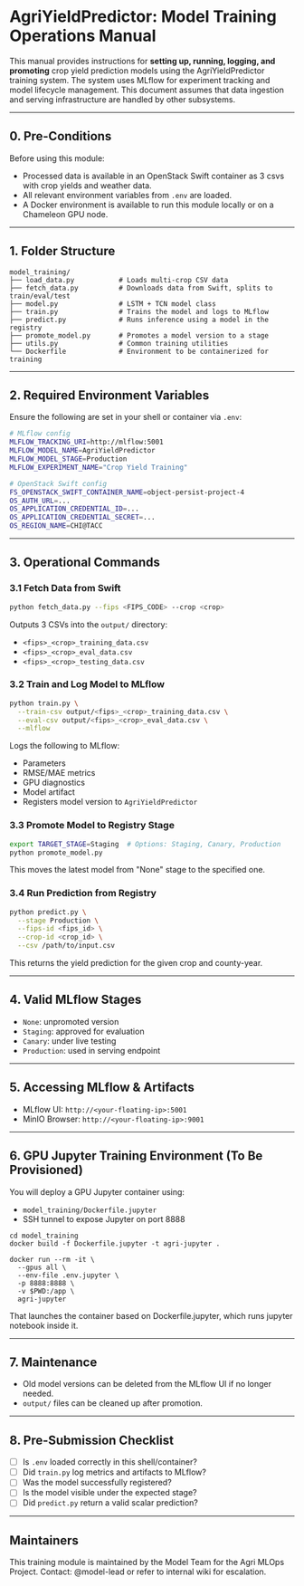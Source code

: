 # AgriYieldPredictor: Model Training Operations Manual

This manual provides instructions for **setting up, running, logging, and promoting** crop yield prediction models using the AgriYieldPredictor training system. The system uses MLflow for experiment tracking and model lifecycle management. This document assumes that data ingestion and serving infrastructure are handled by other subsystems.

---

## 0. Pre-Conditions

Before using this module:

* Processed data is available in an OpenStack Swift container as 3 csvs with crop yields and weather data.
* All relevant environment variables from `.env` are loaded.
* A Docker environment is available to run this module locally or on a Chameleon GPU node.

---

## 1. Folder Structure

```
model_training/
├── load_data.py           # Loads multi-crop CSV data
├── fetch_data.py          # Downloads data from Swift, splits to train/eval/test
├── model.py               # LSTM + TCN model class
├── train.py               # Trains the model and logs to MLflow
├── predict.py             # Runs inference using a model in the registry
├── promote_model.py       # Promotes a model version to a stage
├── utils.py               # Common training utilities
└── Dockerfile             # Environment to be containerized for training
```

---

## 2. Required Environment Variables

Ensure the following are set in your shell or container via `.env`:

```bash
# MLflow config
MLFLOW_TRACKING_URI=http://mlflow:5001
MLFLOW_MODEL_NAME=AgriYieldPredictor
MLFLOW_MODEL_STAGE=Production
MLFLOW_EXPERIMENT_NAME="Crop Yield Training"

# OpenStack Swift config
FS_OPENSTACK_SWIFT_CONTAINER_NAME=object-persist-project-4
OS_AUTH_URL=...
OS_APPLICATION_CREDENTIAL_ID=...
OS_APPLICATION_CREDENTIAL_SECRET=...
OS_REGION_NAME=CHI@TACC
```

---

## 3. Operational Commands

### 3.1 Fetch Data from Swift

```bash
python fetch_data.py --fips <FIPS_CODE> --crop <crop>
```

Outputs 3 CSVs into the `output/` directory:

* `<fips>_<crop>_training_data.csv`
* `<fips>_<crop>_eval_data.csv`
* `<fips>_<crop>_testing_data.csv`

### 3.2 Train and Log Model to MLflow

```bash
python train.py \
  --train-csv output/<fips>_<crop>_training_data.csv \
  --eval-csv output/<fips>_<crop>_eval_data.csv \
  --mlflow
```

Logs the following to MLflow:

* Parameters
* RMSE/MAE metrics
* GPU diagnostics
* Model artifact
* Registers model version to `AgriYieldPredictor`

### 3.3 Promote Model to Registry Stage

```bash
export TARGET_STAGE=Staging  # Options: Staging, Canary, Production
python promote_model.py
```

This moves the latest model from "None" stage to the specified one.

### 3.4 Run Prediction from Registry

```bash
python predict.py \
  --stage Production \
  --fips-id <fips_id> \
  --crop-id <crop_id> \
  --csv /path/to/input.csv
```

This returns the yield prediction for the given crop and county-year.

---

## 4. Valid MLflow Stages

* `None`: unpromoted version
* `Staging`: approved for evaluation
* `Canary`: under live testing
* `Production`: used in serving endpoint

---

## 5. Accessing MLflow & Artifacts

* MLflow UI: `http://<your-floating-ip>:5001`
* MinIO Browser: `http://<your-floating-ip>:9001`

---

## 6. GPU Jupyter Training Environment (To Be Provisioned)

You will deploy a GPU Jupyter container using:

* `model_training/Dockerfile.jupyter`
* SSH tunnel to expose Jupyter on port 8888

```
cd model_training
docker build -f Dockerfile.jupyter -t agri-jupyter .
```

```
docker run --rm -it \
  --gpus all \
  --env-file .env.jupyter \
  -p 8888:8888 \
  -v $PWD:/app \
  agri-jupyter
```

That launches the container based on Dockerfile.jupyter, which runs jupyter notebook inside it.

---

## 7. Maintenance

* Old model versions can be deleted from the MLflow UI if no longer needed.
* `output/` files can be cleaned up after promotion.

---

## 8. Pre-Submission Checklist

* [ ] Is `.env` loaded correctly in this shell/container?
* [ ] Did `train.py` log metrics and artifacts to MLflow?
* [ ] Was the model successfully registered?
* [ ] Is the model visible under the expected stage?
* [ ] Did `predict.py` return a valid scalar prediction?

---

## Maintainers

This training module is maintained by the Model Team for the Agri MLOps Project.
Contact: @model-lead or refer to internal wiki for escalation.
